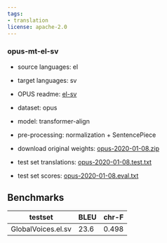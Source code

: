 ```yaml
---
tags:
- translation
license: apache-2.0
---
```


### opus-mt-el-sv

* source languages: el
* target languages: sv
*  OPUS readme: [el-sv](https://github.com/Helsinki-NLP/OPUS-MT-train/blob/master/models/el-sv/README.md)

*  dataset: opus
* model: transformer-align
* pre-processing: normalization + SentencePiece
* download original weights: [opus-2020-01-08.zip](https://object.pouta.csc.fi/OPUS-MT-models/el-sv/opus-2020-01-08.zip)
* test set translations: [opus-2020-01-08.test.txt](https://object.pouta.csc.fi/OPUS-MT-models/el-sv/opus-2020-01-08.test.txt)
* test set scores: [opus-2020-01-08.eval.txt](https://object.pouta.csc.fi/OPUS-MT-models/el-sv/opus-2020-01-08.eval.txt)

## Benchmarks

| testset               | BLEU  | chr-F |
|-----------------------|-------|-------|
| GlobalVoices.el.sv 	| 23.6 	| 0.498 |

